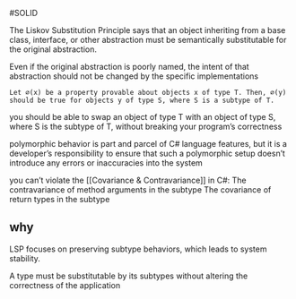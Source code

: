 #SOLID 

The Liskov Substitution Principle says that an object inheriting from a base class, interface, or other abstraction must be semantically substitutable for the original abstraction. 

Even if the original abstraction is poorly named, the intent of that abstraction should not be changed by the specific implementations


	Let ∅(x) be a property provable about objects x of type T. Then, ∅(y) should be true for objects y of type S, where S is a subtype of T.

you should be able to swap an object of type T with an object of type S, where S is the 
subtype of T, without breaking your program’s correctness

polymorphic behavior is part and parcel of C# language features, but it is a developer’s 
responsibility to ensure that such a polymorphic setup doesn’t introduce any errors or inaccuracies into the  system

you can’t violate the [[Covariance & Contravariance]] in C#:
	The contravariance of method arguments in the subtype
	The covariance of return types in the subtype

## why

LSP focuses on preserving subtype behaviors, which leads to system stability. 

A type must be substitutable by its subtypes without altering the correctness of the application

